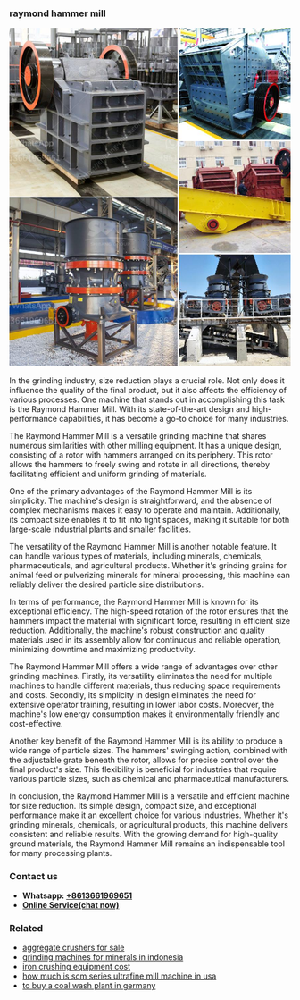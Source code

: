 <h3>raymond hammer mill</h3><img src='1708663548.jpg' alt=''><p>In the grinding industry, size reduction plays a crucial role. Not only does it influence the quality of the final product, but it also affects the efficiency of various processes. One machine that stands out in accomplishing this task is the Raymond Hammer Mill. With its state-of-the-art design and high-performance capabilities, it has become a go-to choice for many industries.</p><p>The Raymond Hammer Mill is a versatile grinding machine that shares numerous similarities with other milling equipment. It has a unique design, consisting of a rotor with hammers arranged on its periphery. This rotor allows the hammers to freely swing and rotate in all directions, thereby facilitating efficient and uniform grinding of materials.</p><p>One of the primary advantages of the Raymond Hammer Mill is its simplicity. The machine's design is straightforward, and the absence of complex mechanisms makes it easy to operate and maintain. Additionally, its compact size enables it to fit into tight spaces, making it suitable for both large-scale industrial plants and smaller facilities.</p><p>The versatility of the Raymond Hammer Mill is another notable feature. It can handle various types of materials, including minerals, chemicals, pharmaceuticals, and agricultural products. Whether it's grinding grains for animal feed or pulverizing minerals for mineral processing, this machine can reliably deliver the desired particle size distributions.</p><p>In terms of performance, the Raymond Hammer Mill is known for its exceptional efficiency. The high-speed rotation of the rotor ensures that the hammers impact the material with significant force, resulting in efficient size reduction. Additionally, the machine's robust construction and quality materials used in its assembly allow for continuous and reliable operation, minimizing downtime and maximizing productivity.</p><p>The Raymond Hammer Mill offers a wide range of advantages over other grinding machines. Firstly, its versatility eliminates the need for multiple machines to handle different materials, thus reducing space requirements and costs. Secondly, its simplicity in design eliminates the need for extensive operator training, resulting in lower labor costs. Moreover, the machine's low energy consumption makes it environmentally friendly and cost-effective.</p><p>Another key benefit of the Raymond Hammer Mill is its ability to produce a wide range of particle sizes. The hammers' swinging action, combined with the adjustable grate beneath the rotor, allows for precise control over the final product's size. This flexibility is beneficial for industries that require various particle sizes, such as chemical and pharmaceutical manufacturers.</p><p>In conclusion, the Raymond Hammer Mill is a versatile and efficient machine for size reduction. Its simple design, compact size, and exceptional performance make it an excellent choice for various industries. Whether it's grinding minerals, chemicals, or agricultural products, this machine delivers consistent and reliable results. With the growing demand for high-quality ground materials, the Raymond Hammer Mill remains an indispensable tool for many processing plants.</p><h3>Contact us</h3><ul><li><strong>Whatsapp:&nbsp;<a href="https://wa.me/8613661969651">+8613661969651</a></strong></li><li><a href="https://swt.shibang-china.com/?git&amp;zhl&amp;raymond hammer mill"><strong>Online Service(chat now)</strong></a></li></ul><h3>Related</h3><ul><li><a href='aggregate crushers for sale.md'>aggregate crushers for sale</a></li><li><a href='grinding machines for minerals in indonesia.md'>grinding machines for minerals in indonesia</a></li><li><a href='iron crushing equipment cost.md'>iron crushing equipment cost</a></li><li><a href='how much is scm series ultrafine mill machine in usa.md'>how much is scm series ultrafine mill machine in usa</a></li><li><a href='to buy a coal wash plant in germany.md'>to buy a coal wash plant in germany</a></li></ul>